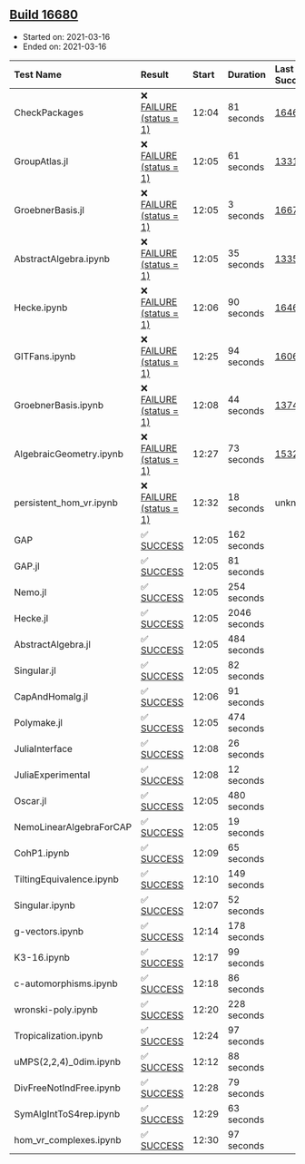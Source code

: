 ## [Build 16680](https://oscarci.mathematik.uni-kl.de/job/oscar/16680/)

* Started on: 2021-03-16
* Ended on: 2021-03-16

| Test Name    | Result | Start | Duration | Last Success | First Failure |
|:-------------|:-------|:------|:---------|:-------------|:--------------|
| CheckPackages | ❌ [FAILURE (status = 1)](https://oscarci.mathematik.uni-kl.de/job/oscar/16680/artifact/logs/build-16680/CheckPackages.log) | 12:04 | 81 seconds | [16463](https://oscarci.mathematik.uni-kl.de/job/oscar/16463/) | [16464](https://oscarci.mathematik.uni-kl.de/job/oscar/16464/) |
| GroupAtlas.jl | ❌ [FAILURE (status = 1)](https://oscarci.mathematik.uni-kl.de/job/oscar/16680/artifact/logs/build-16680/GroupAtlas.jl.log) | 12:05 | 61 seconds | [13311](https://oscarci.mathematik.uni-kl.de/job/oscar/13311/) | [13312](https://oscarci.mathematik.uni-kl.de/job/oscar/13312/) |
| GroebnerBasis.jl | ❌ [FAILURE (status = 1)](https://oscarci.mathematik.uni-kl.de/job/oscar/16680/artifact/logs/build-16680/GroebnerBasis.jl.log) | 12:05 | 3 seconds | [16676](https://oscarci.mathematik.uni-kl.de/job/oscar/16676/) | [16677](https://oscarci.mathematik.uni-kl.de/job/oscar/16677/) |
| AbstractAlgebra.ipynb | ❌ [FAILURE (status = 1)](https://oscarci.mathematik.uni-kl.de/job/oscar/16680/artifact/logs/build-16680/AbstractAlgebra.ipynb.log) | 12:05 | 35 seconds | [13355](https://oscarci.mathematik.uni-kl.de/job/oscar/13355/) | [13356](https://oscarci.mathematik.uni-kl.de/job/oscar/13356/) |
| Hecke.ipynb | ❌ [FAILURE (status = 1)](https://oscarci.mathematik.uni-kl.de/job/oscar/16680/artifact/logs/build-16680/Hecke.ipynb.log) | 12:06 | 90 seconds | [16463](https://oscarci.mathematik.uni-kl.de/job/oscar/16463/) | [16464](https://oscarci.mathematik.uni-kl.de/job/oscar/16464/) |
| GITFans.ipynb | ❌ [FAILURE (status = 1)](https://oscarci.mathematik.uni-kl.de/job/oscar/16680/artifact/logs/build-16680/GITFans.ipynb.log) | 12:25 | 94 seconds | [16068](https://oscarci.mathematik.uni-kl.de/job/oscar/16068/) | [16069](https://oscarci.mathematik.uni-kl.de/job/oscar/16069/) |
| GroebnerBasis.ipynb | ❌ [FAILURE (status = 1)](https://oscarci.mathematik.uni-kl.de/job/oscar/16680/artifact/logs/build-16680/GroebnerBasis.ipynb.log) | 12:08 | 44 seconds | [13748](https://oscarci.mathematik.uni-kl.de/job/oscar/13748/) | [13749](https://oscarci.mathematik.uni-kl.de/job/oscar/13749/) |
| AlgebraicGeometry.ipynb | ❌ [FAILURE (status = 1)](https://oscarci.mathematik.uni-kl.de/job/oscar/16680/artifact/logs/build-16680/AlgebraicGeometry.ipynb.log) | 12:27 | 73 seconds | [15322](https://oscarci.mathematik.uni-kl.de/job/oscar/15322/) | [15323](https://oscarci.mathematik.uni-kl.de/job/oscar/15323/) |
| persistent_hom_vr.ipynb | ❌ [FAILURE (status = 1)](https://oscarci.mathematik.uni-kl.de/job/oscar/16680/artifact/logs/build-16680/persistent_hom_vr.ipynb.log) | 12:32 | 18 seconds | unknown | unknown |
| GAP | ✅ [SUCCESS](https://oscarci.mathematik.uni-kl.de/job/oscar/16680/artifact/logs/build-16680/GAP.log) | 12:05 | 162 seconds |  |  |
| GAP.jl | ✅ [SUCCESS](https://oscarci.mathematik.uni-kl.de/job/oscar/16680/artifact/logs/build-16680/GAP.jl.log) | 12:05 | 81 seconds |  |  |
| Nemo.jl | ✅ [SUCCESS](https://oscarci.mathematik.uni-kl.de/job/oscar/16680/artifact/logs/build-16680/Nemo.jl.log) | 12:05 | 254 seconds |  |  |
| Hecke.jl | ✅ [SUCCESS](https://oscarci.mathematik.uni-kl.de/job/oscar/16680/artifact/logs/build-16680/Hecke.jl.log) | 12:05 | 2046 seconds |  |  |
| AbstractAlgebra.jl | ✅ [SUCCESS](https://oscarci.mathematik.uni-kl.de/job/oscar/16680/artifact/logs/build-16680/AbstractAlgebra.jl.log) | 12:05 | 484 seconds |  |  |
| Singular.jl | ✅ [SUCCESS](https://oscarci.mathematik.uni-kl.de/job/oscar/16680/artifact/logs/build-16680/Singular.jl.log) | 12:05 | 82 seconds |  |  |
| CapAndHomalg.jl | ✅ [SUCCESS](https://oscarci.mathematik.uni-kl.de/job/oscar/16680/artifact/logs/build-16680/CapAndHomalg.jl.log) | 12:06 | 91 seconds |  |  |
| Polymake.jl | ✅ [SUCCESS](https://oscarci.mathematik.uni-kl.de/job/oscar/16680/artifact/logs/build-16680/Polymake.jl.log) | 12:05 | 474 seconds |  |  |
| JuliaInterface | ✅ [SUCCESS](https://oscarci.mathematik.uni-kl.de/job/oscar/16680/artifact/logs/build-16680/JuliaInterface.log) | 12:08 | 26 seconds |  |  |
| JuliaExperimental | ✅ [SUCCESS](https://oscarci.mathematik.uni-kl.de/job/oscar/16680/artifact/logs/build-16680/JuliaExperimental.log) | 12:08 | 12 seconds |  |  |
| Oscar.jl | ✅ [SUCCESS](https://oscarci.mathematik.uni-kl.de/job/oscar/16680/artifact/logs/build-16680/Oscar.jl.log) | 12:05 | 480 seconds |  |  |
| NemoLinearAlgebraForCAP | ✅ [SUCCESS](https://oscarci.mathematik.uni-kl.de/job/oscar/16680/artifact/logs/build-16680/NemoLinearAlgebraForCAP.log) | 12:05 | 19 seconds |  |  |
| CohP1.ipynb | ✅ [SUCCESS](https://oscarci.mathematik.uni-kl.de/job/oscar/16680/artifact/logs/build-16680/CohP1.ipynb.log) | 12:09 | 65 seconds |  |  |
| TiltingEquivalence.ipynb | ✅ [SUCCESS](https://oscarci.mathematik.uni-kl.de/job/oscar/16680/artifact/logs/build-16680/TiltingEquivalence.ipynb.log) | 12:10 | 149 seconds |  |  |
| Singular.ipynb | ✅ [SUCCESS](https://oscarci.mathematik.uni-kl.de/job/oscar/16680/artifact/logs/build-16680/Singular.ipynb.log) | 12:07 | 52 seconds |  |  |
| g-vectors.ipynb | ✅ [SUCCESS](https://oscarci.mathematik.uni-kl.de/job/oscar/16680/artifact/logs/build-16680/g-vectors.ipynb.log) | 12:14 | 178 seconds |  |  |
| K3-16.ipynb | ✅ [SUCCESS](https://oscarci.mathematik.uni-kl.de/job/oscar/16680/artifact/logs/build-16680/K3-16.ipynb.log) | 12:17 | 99 seconds |  |  |
| c-automorphisms.ipynb | ✅ [SUCCESS](https://oscarci.mathematik.uni-kl.de/job/oscar/16680/artifact/logs/build-16680/c-automorphisms.ipynb.log) | 12:18 | 86 seconds |  |  |
| wronski-poly.ipynb | ✅ [SUCCESS](https://oscarci.mathematik.uni-kl.de/job/oscar/16680/artifact/logs/build-16680/wronski-poly.ipynb.log) | 12:20 | 228 seconds |  |  |
| Tropicalization.ipynb | ✅ [SUCCESS](https://oscarci.mathematik.uni-kl.de/job/oscar/16680/artifact/logs/build-16680/Tropicalization.ipynb.log) | 12:24 | 97 seconds |  |  |
| uMPS(2,2,4)_0dim.ipynb | ✅ [SUCCESS](https://oscarci.mathematik.uni-kl.de/job/oscar/16680/artifact/logs/build-16680/uMPS-2-2-4-_0dim.ipynb.log) | 12:12 | 88 seconds |  |  |
| DivFreeNotIndFree.ipynb | ✅ [SUCCESS](https://oscarci.mathematik.uni-kl.de/job/oscar/16680/artifact/logs/build-16680/DivFreeNotIndFree.ipynb.log) | 12:28 | 79 seconds |  |  |
| SymAlgIntToS4rep.ipynb | ✅ [SUCCESS](https://oscarci.mathematik.uni-kl.de/job/oscar/16680/artifact/logs/build-16680/SymAlgIntToS4rep.ipynb.log) | 12:29 | 63 seconds |  |  |
| hom_vr_complexes.ipynb | ✅ [SUCCESS](https://oscarci.mathematik.uni-kl.de/job/oscar/16680/artifact/logs/build-16680/hom_vr_complexes.ipynb.log) | 12:30 | 97 seconds |  |  |
